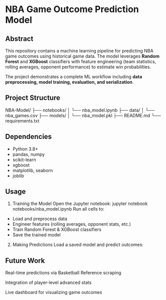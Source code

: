 # NBA Game Outcome Prediction Model  

## Abstract  
This repository contains a machine learning pipeline for predicting NBA game outcomes using historical game data. The model leverages **Random Forest** and **XGBoost** classifiers with feature engineering (team statistics, rolling averages, opponent performance) to estimate win probabilities.  

The project demonstrates a complete ML workflow including **data preprocessing, model training, evaluation, and serialization**.  


## Project Structure  

NBA-Model/
├── notebooks/
│   └── nba_model.ipynb
├── data/
│   └── nba_games.csv
├── models/
│   └── nba_model.pkl
├── README.md
└── requirements.txt


## Dependencies  
- Python 3.8+  
- pandas, numpy  
- scikit-learn  
- xgboost  
- matplotlib, seaborn  
- joblib  


## Usage
1. Training the Model
Open the Jupyter notebook: jupyter notebook notebooks/nba_model.ipynb
Run all cells to:
- Load and preprocess data
- Engineer features (rolling averages, opponent stats, etc.)
- Train Random Forest & XGBoost classifiers
- Save the trained model

2. Making Predictions
Load a saved model and predict outcomes:


## Future Work
Real-time predictions via Basketball Reference scraping

Integration of player-level advanced stats

Live dashboard for visualizing game outcomes


